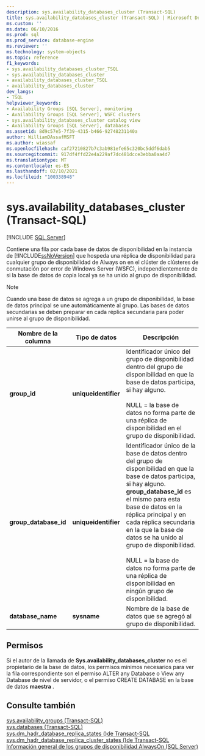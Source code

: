 ```yaml
---
description: sys.availability_databases_cluster (Transact-SQL)
title: sys.availability_databases_cluster (Transact-SQL) | Microsoft Docs
ms.custom: ''
ms.date: 06/10/2016
ms.prod: sql
ms.prod_service: database-engine
ms.reviewer: ''
ms.technology: system-objects
ms.topic: reference
f1_keywords:
- sys.availability_databases_cluster_TSQL
- sys.availability_databases_cluster
- availability_databases_cluster_TSQL
- availability_databases_cluster
dev_langs:
- TSQL
helpviewer_keywords:
- Availability Groups [SQL Server], monitoring
- Availability Groups [SQL Server], WSFC clusters
- sys.availability_databases_cluster catalog view
- Availability Groups [SQL Server], databases
ms.assetid: 8d9c57e5-7f39-4315-b466-92748231140a
author: WilliamDAssafMSFT
ms.author: wiassaf
ms.openlocfilehash: caf27210827b7c3ab981efe65c320bc5ddf6dab5
ms.sourcegitcommit: 917df4ffd22e4a229af7dc481dcce3ebba0aa4d7
ms.translationtype: MT
ms.contentlocale: es-ES
ms.lasthandoff: 02/10/2021
ms.locfileid: "100338948"
---
```

# <a name="sysavailability_databases_cluster-transact-sql"></a>sys.availability_databases_cluster (Transact-SQL)
[!INCLUDE [SQL Server](../../includes/applies-to-version/sqlserver.md)]

  Contiene una fila por cada base de datos de disponibilidad en la instancia de [!INCLUDE[ssNoVersion](../../includes/ssnoversion-md.md)] que hospeda una réplica de disponibilidad para cualquier grupo de disponibilidad de Always on en el clúster de clústeres de conmutación por error de Windows Server (WSFC), independientemente de si la base de datos de copia local ya se ha unido al grupo de disponibilidad.  
  
> [!NOTE]  
>  Cuando una base de datos se agrega a un grupo de disponibilidad, la base de datos principal se une automáticamente al grupo. Las bases de datos secundarias se deben preparar en cada réplica secundaria para poder unirse al grupo de disponibilidad.   
  
|Nombre de la columna|Tipo de datos|Descripción|  
|-----------------|---------------|-----------------|  
|**group_id**|**uniqueidentifier**|Identificador único del grupo de disponibilidad dentro del grupo de disponibilidad en que la base de datos participa, si hay alguno.<br /><br /> NULL = la base de datos no forma parte de una réplica de disponibilidad en el grupo de disponibilidad.|  
|**group_database_id**|**uniqueidentifier**|Identificador único de la base de datos dentro del grupo de disponibilidad en que la base de datos participa, si hay alguno. **group_database_id** es el mismo para esta base de datos en la réplica principal y en cada réplica secundaria en la que la base de datos se ha unido al grupo de disponibilidad.<br /><br /> NULL = la base de datos no forma parte de una réplica de disponibilidad en ningún grupo de disponibilidad.|  
|**database_name**|**sysname**|Nombre de la base de datos que se agregó al grupo de disponibilidad.|  
  
## <a name="permissions"></a>Permisos  
 Si el autor de la llamada de **Sys.availability_databases_cluster** no es el propietario de la base de datos, los permisos mínimos necesarios para ver la fila correspondiente son el permiso ALTER any Database o View any Database de nivel de servidor, o el permiso CREATE DATABASE en la base de datos **maestra** .  
  
## <a name="see-also"></a>Consulte también  
 [sys.availability_groups &#40;Transact-SQL&#41;](../../relational-databases/system-catalog-views/sys-availability-groups-transact-sql.md)   
 [sys.databases &#40;Transact-SQL&#41;](../../relational-databases/system-catalog-views/sys-databases-transact-sql.md)   
 [sys.dm_hadr_database_replica_states &#40;&#41;de Transact-SQL ](../../relational-databases/system-dynamic-management-views/sys-dm-hadr-database-replica-states-transact-sql.md)   
 [sys.dm_hadr_database_replica_cluster_states &#40;&#41;de Transact-SQL ](../../relational-databases/system-dynamic-management-views/sys-dm-hadr-database-replica-cluster-states-transact-sql.md)   
 [Información general de los grupos de disponibilidad AlwaysOn &#40;SQL Server&#41;](../../database-engine/availability-groups/windows/overview-of-always-on-availability-groups-sql-server.md)  
  
  
